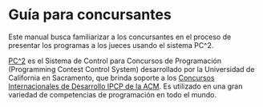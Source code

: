 # Guía para concursantes

Este manual busca familiarizar a los concursantes en el proceso de presentar los programas a los jueces usando el sistema PC^2.

[PC^2](http://pc2.ecs.csus.edu/) es el Sistema de Control para Concursos de Programación (Programming Contest Control System) desarrollado por la Universidad de California en Sacramento, que brinda soporte a los [Concursos Internacionales de Desarrollo IPCP de la ACM](http://icpc.baylor.edu/). Es utilizado en una gran variedad de competencias de programación en todo el mundo.